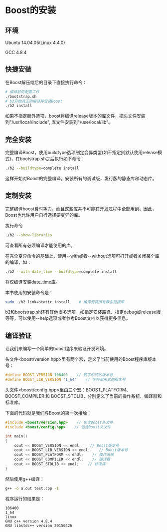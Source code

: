 # Boost的安装

## 环境

Ubuntu 14.04.05(Linux 4.4.0) 

GCC 4.8.4

## 快捷安装

在Boost解压缩后的目录下直接执行命令：

```bash
# 编译前的配置工作
./bootstrap.sh
# b2开始真正的编译并安装Boost
./b2 install
```

如果不指定额外选项，boost将编译release版本的库文件，把头文件安装到"/usr/local/include", 库文件安装到"/use/local/lib"。

## 完全安装

完整编译Boost，使用buildtype选项制定变异类型(如不指定则默认使用release模式)，在bootstrap.sh之后执行如下命令：

```bash
./b2 --buildtype=complete install
```

这样开始对Boost的完整编译，安装所有的调试版，发行版的静态库和动态库。

## 定制安装

完整编译boost费时耗力，而且这些库并不可能在开发过程中全部用到，因此，Boost也允许用户自行选择要变异的库。

执行命令

```bash
./b2 --show-libraries
```

可查看所有必须编译才能使用的库。

在完全变异命令的基础上，使用--with或者--without选项可打开或者关闭某个库的编译，如：

```bash
./b2 --with-date_time --buildtype=complete install
```

将仅编译安装date_time库。

本书使用的安装命令是：

```bash
sudo ./b2 link=static install    # 编译安装所有静态链接库
```

b2和bootstrap.sh还有其他很多选项，如指定安装路径、指定debug或release版等等，可以使用--help选项或者参考Boost文档以获得更多信息。

## 编译验证

让我们来编写一个简单的boost程序来验证开发环境。

头文件<boost/version.hpp>里有两个宏，定义了当前使用的Boost程序库版本号：

```C++
#define BOOST_VERSION 106400    // 数字形式的版本号
#define BOOST_LIB_VERSION "1_64"    // 字符串形式的版本号
```

头文件<boost/config.hpp>里由三个宏：BOOST_PLATFORM、 BOOST_COMPILER 和 BOOST_STDLIB，分别定义了当前的操作系统、编译器和标准库。

下面的代码就是我们与Boost的第一次接触：

```C++
#include <boost/version.hpp>    // 包含Boost头文件
#include <boost/config.hpp>    // 包含Boost头文件

int main()
{
	cout << BOOST_VERSION << endl;    // Boost版本号
	cout << BOOST_LIB_VERSION << endl;    // Boost版本号
	cout << BOOST_PLATFORM << endl;    // 操作系统
	cout << BOOST_COMPILER << endl;    // 编译器
	cout << BOOST_STDLIB << endl;    // 标准库
}
```

然后使用g++编译：

```bash
g++ -o a.out test.cpp -I
```

程序运行的结果是：

```
106400
1_64
linux
GNU c++ version 4.8.4
GNU libstdc++ version 20150426
```